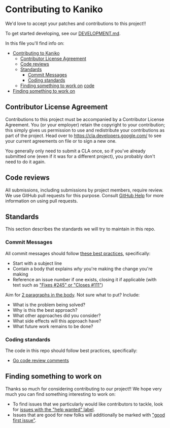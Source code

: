 # Contributing to Kaniko

We'd love to accept your patches and contributions to this project!!

To get started developing, see our [DEVELOPMENT.md](./DEVELOPMENT.md).

In this file you'll find info on:

- [Contributing to Kaniko](#contributing-to-kaniko)
  - [Contributor License Agreement](#contributor-license-agreement)
  - [Code reviews](#code-reviews)
  - [Standards](#standards)
    - [Commit Messages](#commit-messages)
    - [Coding standards](#coding-standards)
  - [Finding something to work on](#finding-something-to-work-on)
  [code](#coding-standards)
- [Finding something to work on](#finding-something-to-work-on)

## Contributor License Agreement

Contributions to this project must be accompanied by a Contributor License
Agreement. You (or your employer) retain the copyright to your contribution;
this simply gives us permission to use and redistribute your contributions as
part of the project. Head over to <https://cla.developers.google.com/> to see
your current agreements on file or to sign a new one.

You generally only need to submit a CLA once, so if you've already submitted one
(even if it was for a different project), you probably don't need to do it
again.

## Code reviews

All submissions, including submissions by project members, require review. We
use GitHub pull requests for this purpose. Consult
[GitHub Help](https://help.github.com/articles/about-pull-requests/) for more
information on using pull requests.

## Standards

This section describes the standards we will try to maintain in this repo.

### Commit Messages

All commit messages should follow
[these best practices](https://chris.beams.io/posts/git-commit/), specifically:

- Start with a subject line
- Contain a body that explains _why_ you're making the change you're making
- Reference an issue number if one exists, closing it if applicable (with text
  such as
  ["Fixes #245" or "Closes #111"](https://help.github.com/articles/closing-issues-using-keywords/))

Aim for [2 paragraphs in the body](https://www.youtube.com/watch?v=PJjmw9TRB7s).
Not sure what to put? Include:

- What is the problem being solved?
- Why is this the best approach?
- What other approaches did you consider?
- What side effects will this approach have?
- What future work remains to be done?

### Coding standards

The code in this repo should follow best practices, specifically:

- [Go code review comments](https://go.dev/wiki/CodeReviewComments)

## Finding something to work on

Thanks so much for considering contributing to our project!! We hope very much
you can find something interesting to work on:

- To find issues that we particularly would like contributors to tackle, look
  for
  [issues with the "help wanted" label](https://github.com/Gosayram/kaniko/issues?q=is%3Aissue+is%3Aopen+label%3A%22help+wanted%22).
- Issues that are good for new folks will additionally be marked with
  ["good first issue"](https://github.com/Gosayram/kaniko/issues?q=is%3Aissue+is%3Aopen+label%3A%22good+first+issue%22).

